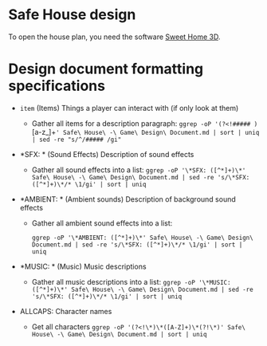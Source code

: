 # Safe House design

To open the house plan, you need the software [Sweet Home 3D](http://www.sweethome3d.com/de/).

# Design document formatting specifications

* `item` (Items) Things a player can interact with (if only look at them)
  
  * Gather all items for a description paragraph:
    `ggrep -oP '(?<!##### )`[a-z_]+`' Safe\ House\ -\ Game\ Design\ Document.md | sort | uniq | sed -re "s/^/##### /gi"`

* *SFX: * (Sound Effects) Description of sound effects
  
  * Gather all sound effects into a list:
    `ggrep -oP '\*SFX: ([^*]+)\*' Safe\ House\ -\ Game\ Design\ Document.md | sed -re 's/\*SFX: ([^*]+)\*/* \1/gi' | sort | uniq`

* *AMBIENT: * (Ambient sounds) Description of background sound effects
  
  * Gather all ambient sound effects into a list:
    
    `ggrep -oP '\*AMBIENT: ([^*]+)\*' Safe\ House\ -\ Game\ Design\ Document.md | sed -re 's/\*SFX: ([^*]+)\*/* \1/gi' | sort | uniq`

* *MUSIC: * (Music) Music descriptions
  
  * Gather all music descriptions into a list:
    `ggrep -oP '\*MUSIC: ([^*]+)\*' Safe\ House\ -\ Game\ Design\ Document.md | sed -re 's/\*SFX: ([^*]+)\*/* \1/gi' | sort | uniq`

* ALLCAPS: Character names
  
  * Get all characters
    `ggrep -oP '(?<!\*)\*([A-Z]+)\*(?!\*)' Safe\ House\ -\ Game\ Design\ Document.md | sort | uniq`
